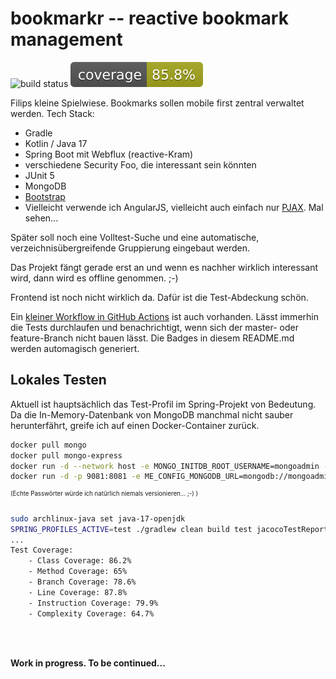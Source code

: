bookmarkr -- reactive bookmark management
=========================================
![build status](https://github.com/FilipDisvolvas/bookmarkr/actions/workflows/test-coverage-master.yml/badge.svg?branch=master)
![test status](https://raw.githubusercontent.com/FilipDisvolvas/bookmarkr/master/.github/badges/jacoco.svg)

Filips kleine Spielwiese. Bookmarks sollen mobile first zentral verwaltet werden.
Tech Stack:
* Gradle
* Kotlin / Java 17
* Spring Boot mit Webflux (reactive-Kram)
* verschiedene Security Foo, die interessant sein könnten
* JUnit 5
* MongoDB
* [Bootstrap](https://getbootstrap.com/)
* Vielleicht verwende ich AngularJS, vielleicht auch einfach nur [PJAX](https://github.com/defunkt/jquery-pjax). Mal sehen...

Später soll noch eine Volltest-Suche und eine automatische, verzeichnisübergreifende Gruppierung eingebaut werden.

Das Projekt fängt gerade erst an und wenn es nachher wirklich interessant wird, dann wird es offline genommen. ;-)

Frontend ist noch nicht wirklich da. Dafür ist die Test-Abdeckung schön.

Ein [kleiner Workflow in GitHub Actions](https://github.com/FilipDisvolvas/bookmarkr/actions) ist auch vorhanden.
Lässt immerhin die Tests durchlaufen und benachrichtigt, wenn sich der master- oder feature-Branch nicht bauen lässt.
Die Badges in diesem README.md werden automagisch generiert.

Lokales Testen
--------------

Aktuell ist hauptsächlich das Test-Profil im Spring-Projekt von Bedeutung.
Da die In-Memory-Datenbank von MongoDB manchmal nicht sauber herunterfährt,
greife ich auf einen Docker-Container zurück.

```bash
docker pull mongo
docker pull mongo-express
docker run -d --network host -e MONGO_INITDB_ROOT_USERNAME=mongoadmin -e MONGO_INITDB_ROOT_PASSWORD=secret mongo
docker run -d -p 9081:8081 -e ME_CONFIG_MONGODB_URL=mongodb://mongoadmin:secret@172.17.0.1:27017  mongo-express
```
<sup><sup>(Echte Passwörter würde ich natürlich niemals versionieren... ;-) )</sup></sup>

```bash
sudo archlinux-java set java-17-openjdk
SPRING_PROFILES_ACTIVE=test ./gradlew clean build test jacocoTestReport
...
Test Coverage:
    - Class Coverage: 86.2%
    - Method Coverage: 65%
    - Branch Coverage: 78.6%
    - Line Coverage: 87.8%
    - Instruction Coverage: 79.9%
    - Complexity Coverage: 64.7%
```
<br /><br />

**Work in progress. To be continued...**